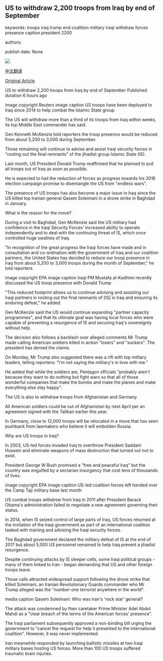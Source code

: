 ## US to withdraw 2,200 troops from Iraq by end of September

keywords: troops iraq trump end coalition military iraqi withdraw forces presence caption president 2200

authors: 

publish date: None

![](https://ichef.bbci.co.uk/news/1024/branded_news/1322B/production/_114297387_mediaitem114297386.jpg)

[中文翻译](US%20to%20withdraw%202%2C200%20troops%20from%20Iraq%20by%20end%20of%20September_zh.md)

[Original Article](https://www.bbc.com/news/world-middle-east-54085129)

US to withdraw 2,200 troops from Iraq by end of September Published duration 6 hours ago

image copyright Reuters image caption US troops have been deployed to Iraq since 2014 to help combat the Islamic State group

The US will withdraw more than a third of its troops from Iraq within weeks, its top Middle East commander has said.

Gen Kenneth McKenzie told reporters the troop presence would be reduced from about 5,200 to 3,000 during September.

Those remaining will continue to advise and assist Iraqi security forces in "rooting out the final remnants" of the jihadist group Islamic State (IS).

Last month, US President Donald Trump reaffirmed that he planned to pull all troops out of Iraq as soon as possible.

He is expected to hail the reduction of forces as progress towards his 2016 election campaign promise to disentangle the US from "endless wars".

The presence of US troops has also become a major issue in Iraq since the US killed top Iranian general Qasem Soleimani in a drone strike in Baghdad in January.

What is the reason for the move?

During a visit to Baghdad, Gen McKenzie said the US military had confidence in the Iraqi Security Forces' increased ability to operate independently and to deal with the continuing threat of IS, which once controlled huge swathes of Iraq.

"In recognition of the great progress the Iraqi forces have made and in consultation and co-ordination with the government of Iraq and our coalition partners, the United States has decided to reduce our troop presence in Iraq from about 5,200 to 3,000 troops during the month of September," he told reporters.

image copyright EPA image caption Iraqi PM Mustafa al-Kadhimi recently discussed the US troop presence with Donald Trump

"This reduced footprint allows us to continue advising and assisting our Iraqi partners in rooting out the final remnants of [IS] in Iraq and ensuring its enduring defeat," he added.

Gen McKenzie said the US would continue expanding "partner capacity programmes", and that its ultimate goal was having local forces who were capable of preventing a resurgence of IS and securing Iraq's sovereignty without help.

The decision also follows a backlash over alleged comments Mr Trump made calling American soldiers killed in action "losers" and "suckers". The president has denied the claims.

On Monday, Mr Trump also suggested there was a rift with top military leaders, telling reporters: "I'm not saying the military's in love with me."

He added that while the soldiers are, Pentagon officials "probably aren't because they want to do nothing but fight wars so that all of those wonderful companies that make the bombs and make the planes and make everything else stay happy".

The US is also to withdraw troops from Afghanistan and Germany.

All American soldiers could be out of Afghanistan by next April per an agreement signed with the Taliban earlier this year.

In Germany, close to 12,000 troops will be relocated in a move that has seen pushback from lawmakers who believe it will embolden Russia.

Why are US troops in Iraq?

In 2003, US-led forces invaded Iraq to overthrow President Saddam Hussein and eliminate weapons of mass destruction that turned out not to exist.

President George W Bush promised a "free and peaceful Iraq" but the country was engulfed by a sectarian insurgency that cost tens of thousands of lives.

image copyright EPA image caption US-led coalition forces left handed over the Camp Taji military base last month

US combat troops withdrew from Iraq in 2011 after President Barack Obama's administration failed to negotiate a new agreement governing their status.

In 2014, when IS seized control of large parts of Iraq, US forces returned at the invitation of the Iraqi government as part of an international coalition tasked with training and advising the Iraqi security forces.

The Baghdad government declared the military defeat of IS at the end of 2017 but about 5,000 US personnel remained to help Iraq prevent a jihadist resurgence.

Despite continuing attacks by IS sleeper cells, some Iraqi political groups - many of them linked to Iran - began demanding that US and other foreign troops leave.

Those calls attracted widespread support following the drone strike that killed Soleimani, an Iranian Revolutionary Guards commander who Mr Trump alleged was the "number-one terrorist anywhere in the world".

media caption Qasem Soleimani: Who was Iran's 'rock star' general?

The attack was condemned by then caretaker Prime Minister Adel Abdul Mahdi as a "clear breach of the terms of the American forces' presence".

The Iraqi parliament subsequently approved a non-binding bill urging the government to "cancel the request for help it presented to the international coalition". However, it was never implemented.

Iran meanwhile responded by launching ballistic missiles at two Iraqi military bases hosting US forces. More than 100 US troops suffered traumatic brain injuries.
